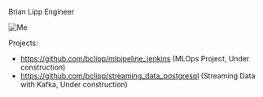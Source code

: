 Brian Lipp
Engineer

![Me](https://media-exp1.licdn.com/dms/image/C4E03AQHDiHvcBV7cxg/profile-displayphoto-shrink_200_200/0?e=1594252800&v=beta&t=burBmC1awvZaL7SXrXXvKaXJnhn4wB3YErfRKedvqiw)

Projects:

* https://github.com/bclipp/mlpipeline_jenkins (MLOps Project, Under construction) 
* https://github.com/bclipp/streaming_data_postgresql (Streaming Data with Kafka, Under construction) 
